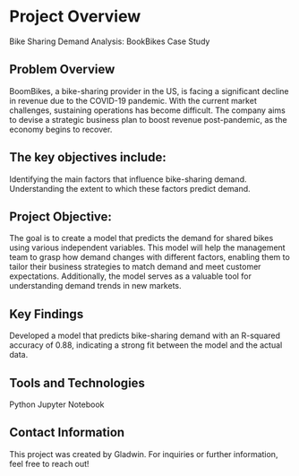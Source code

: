 # Project Overview
Bike Sharing Demand Analysis: BookBikes Case Study

## Problem Overview
BoomBikes, a bike-sharing provider in the US, is facing a significant decline in revenue due to the COVID-19 pandemic. With the current market challenges, sustaining operations has become difficult. The company aims to devise a strategic business plan to boost revenue post-pandemic, as the economy begins to recover.

## The key objectives include:

Identifying the main factors that influence bike-sharing demand.
Understanding the extent to which these factors predict demand.

## Project Objective:
The goal is to create a model that predicts the demand for shared bikes using various independent variables. This model will help the management team to grasp how demand changes with different factors, enabling them to tailor their business strategies to match demand and meet customer expectations. Additionally, the model serves as a valuable tool for understanding demand trends in new markets.

## Key Findings
Developed a model that predicts bike-sharing demand with an R-squared accuracy of 0.88, indicating a strong fit between the model and the actual data.

## Tools and Technologies
Python
Jupyter Notebook

## Contact Information
This project was created by Gladwin. 
For inquiries or further information, feel free to reach out!

